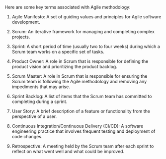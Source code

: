 Here are some key terms associated with Agile methodology:

1. Agile Manifesto: A set of guiding values and principles for Agile software development.

2. Scrum: An iterative framework for managing and completing complex projects.

3. Sprint: A short period of time (usually two to four weeks) during which a Scrum team works on a specific set of tasks.

4. Product Owner: A role in Scrum that is responsible for defining the product vision and prioritizing the product backlog.

5. Scrum Master: A role in Scrum that is responsible for ensuring the Scrum team is following the Agile methodology and removing any impediments that may arise.

6. Sprint Backlog: A list of items that the Scrum team has committed to completing during a sprint.

7. User Story: A brief description of a feature or functionality from the perspective of a user.

8. Continuous Integration/Continuous Delivery (CI/CD): A software engineering practice that involves frequent testing and deployment of code changes. 

9. Retrospective: A meeting held by the Scrum team after each sprint to reflect on what went well and what could be improved.
